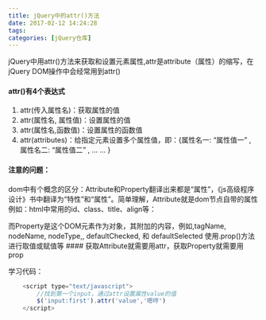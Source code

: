 ```yaml
---
title: jQuery中的attr()方法
date: 2017-02-12 14:24:28
tags:
categories: [jQuery仓库]
---
```

jQuery中用attr()方法来获取和设置元素属性,attr是attribute（属性）的缩写，在jQuery DOM操作中会经常用到attr()
<!--more-->
#### attr()有4个表达式
1. attr(传入属性名)：获取属性的值
2. attr(属性名, 属性值)：设置属性的值
3. attr(属性名,函数值)：设置属性的函数值
4. attr(attributes)：给指定元素设置多个属性值，即：{属性名一: “属性值一” , 属性名二: “属性值二” , … … }
#### 注意的问题：
dom中有个概念的区分：Attribute和Property翻译出来都是“属性”，《js高级程序设计》书中翻译为“特性”和“属性”。简单理解，Attribute就是dom节点自带的属性
例如：html中常用的id、class、title、align等：
<div id="独一" title="无二"></div>
而Property是这个DOM元素作为对象，其附加的内容，例如,tagName, nodeName, nodeType,, defaultChecked, 和 defaultSelected 使用.prop()方法进行取值或赋值等
#### 获取Attribute就需要用attr，获取Property就需要用prop

学习代码：
```js
    <script type="text/javascript">
    	//找到第一个input，通过attr设置属性value的值
        $('input:first').attr('value','嗯哼')
    </script>
```